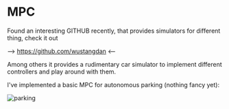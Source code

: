 # MPC

Found an interesting GITHUB recently, that provides simulators for different thing, check it out  

--> https://github.com/wustangdan <--

Among others it provides a rudimentary car simulator to implement different controllers and play around with them. 

I've implemented a basic MPC for autonomous parking (nothing fancy yet):

![parking](https://user-images.githubusercontent.com/71444220/96594393-d8919980-12ea-11eb-92bd-1e97067824a1.gif)



